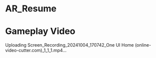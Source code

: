# AR_Resume
 
# Gameplay Video

Uploading Screen_Recording_20241004_170742_One UI Home (online-video-cutter.com)_1_1_1.mp4…

